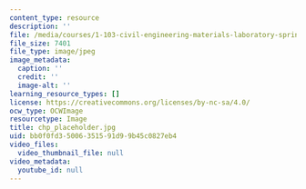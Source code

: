 ```yaml
---
content_type: resource
description: ''
file: /media/courses/1-103-civil-engineering-materials-laboratory-spring-2004/bb0f0fd35006351591d99b45c0827eb4_chp_placeholder.jpg
file_size: 7401
file_type: image/jpeg
image_metadata:
  caption: ''
  credit: ''
  image-alt: ''
learning_resource_types: []
license: https://creativecommons.org/licenses/by-nc-sa/4.0/
ocw_type: OCWImage
resourcetype: Image
title: chp_placeholder.jpg
uid: bb0f0fd3-5006-3515-91d9-9b45c0827eb4
video_files:
  video_thumbnail_file: null
video_metadata:
  youtube_id: null
---
```

